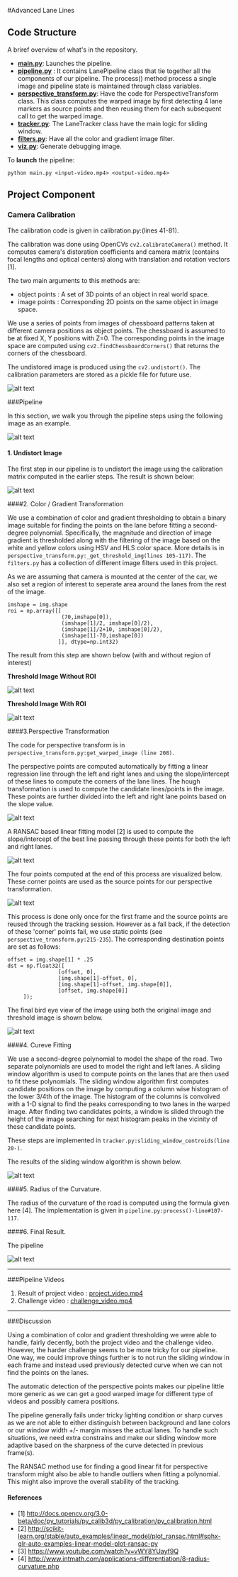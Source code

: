 #Advanced Lane Lines


[//]: # (Image References)

[image1]: ./imgs/calibration_example.jpg "Calibration Example"
[image2]: ./imgs/test1.jpg "Reference Image"
[image3]: ./imgs/undistorted.jpg "Undistorted Road Image"
[image4]: ./imgs/color_transformation1.jpg "Color/Gradient Transofmraiton without ROI"
[image5]: ./imgs/color_transformation2.jpg "Color/Gradient Transofmraiton with ROI"
[image6]: ./imgs/hough_lines.jpg "Hough Lines"
[image7]: ./imgs/ransac_example.jpg "RANSAC Regression"
[image8]: ./imgs/perspective_src_points.jpg "Perspective source points"
[image9]: ./imgs/perspective_transform.jpg "Perspective transformation"
[image10]: ./imgs/centroids.jpg "Centroids"
[image11]: ./imgs/final.jpg "Final Result"


## Code Structure

A briref overview of what's in the repository.

* **[main.py](./main.py)**: Launches the pipeline. 
* **[pipeline.py](./pipeline.py)** : It contains LanePipeline class that tie together all the components of our pipeline. The process() method process a single image and pipeline state is maintained through class variables.
* **[perspective_transform.py](perspective_transform.py)**: Have the code for PerspectiveTransform class. This class computes the warped image by first detecting 4 lane markers as source points and then reusing them for each subsequent call to get the warped image.
* **[tracker.py](./tracker.py)**: The LaneTracker class have the main logic for sliding window. 
* **[filters.py](./filters.py)**: Have all the color and gradient image filter. 
* **[viz.py](./viz.py)**: Generate debugging image. 

To **launch** the pipeline:

```
python main.py <input-video.mp4> <output-video.mp4> 
```

## Project Component

### Camera Calibration

The calibration code is given in calibration.py:(lines 41-81). 

The calibration was done using OpenCVs `cv2.calibrateCamera()` method. It computes camera's distoration coefficients and camera matrix (contains focal lengths and optical centers) along with translation and rotation vectors [1]. 

The two main arguments to this methods are:

* object points : A set of 3D points of an object in real world space.
* image points : Corresponding 2D points on the same object in image space. 

We use a series of points from images of chessboard patterns taken at different camera positions as object points. The chessboard is assumed to be at fixed X, Y positions with Z=0. The corresponding points in the image space are computed using `cv2.findChessboardCorners()` that returns the corners of the chessboard. 

The undistored image is produced using the `cv2.undistort()`. The calibration parameters are stored as a pickle file for future use. 

![alt text][image1]

###Pipeline 

In this section, we walk you through the pipeline steps using the following image as an example.

![alt text][image2]

#### 1. Undistort Image

The first step in our pipeline is to undistort the image using the calibration matrix computed in the earlier steps. The result is shown below:

![alt text][image3]

####2. Color / Gradient Transformation

We use a combination of color and gradient thresholding to obtain a binary image suitable for finding the points on the lane before fitting a second-degree polynomial. Specifically, the magnitude and direction of image gradient is thresholded along with the filtering of the image based on the white and yellow colors using HSV and HLS color space. More details is in `perspective_transform.py:_get_threshold_img(lines 105-117)`. The `filters.py` has a collection of different image filters used in this project. 

As we are assuming that camera is mounted at the center of the car, we also set a region of interest to seperate area around the lanes from the rest of the image. 

```
imshape = img.shape
roi = np.array([[
                 (70,imshape[0]),
                 (imshape[1]/2, imshape[0]/2), 
                 (imshape[1]/2+10, imshape[0]/2), 
                 (imshape[1]-70,imshape[0])
                ]], dtype=np.int32)
```

The result from this step are shown below (with and without region of interest) 

**Threshold Image Without ROI**

![alt text][image4]

**Threshold Image With ROI**

![alt text][image5]

####3.Perspective Transformation

The code for perspective transform is in `perspective_transform.py:get_warped_image (line 208)`. 

The perspective points are computed automatically by fitting a linear regression line through the left and right lanes and using the slope/intercept of these lines to compute the corners of the lane lines. The hough transformation is used to compute the  candidate lines/points in the image. These points are further divided into the left and right lane points based on the slope value. 

![alt text][image6]

A RANSAC based linear fitting model [2] is used to compute the slope/intercept of the best line passing through these points for both the left and right lanes. 

![alt text][image7]

The four points computed at the end of this process are visualized below. These corner points are used as the source points for our perspective transformation. 

![alt text][image8]

This process is done only once for the first frame and the source points are reused through the tracking session. However as a fall back, if the detection of these 'corner' points fail, we use static points (see `perspective_transform.py:215-235`). The corresponding destination points are set as follows:

```
offset = img.shape[1] * .25
dst = np.float32([
                [offset, 0],
                [img.shape[1]-offset, 0],
                [img.shape[1]-offset, img.shape[0]],
                [offset, img.shape[0]]
     ]);
```             

The final bird eye view of the image using both the original image and threshold image is shown below. 

![alt text][image9]

####4. Cureve Fitting

We use a second-degree polynomial to model the shape of the road. Two separate polynomials are used to model the right and left lanes. A sliding window algorithm is used to compute points on the lanes that are then used to fit these polynomials. The sliding window algorithm first computes candidate positions on the image by computing a column wise histogram of the lower 3/4th of the image. The histogram of the columns is convolved with a 1-D signal to find the peaks corresponding to two lanes in the warped image. After finding two candidates points, a window is slided through the height of the image searching for next histogram peaks in the vicinity of these candidate points. 

These steps are implemented in `tracker.py:sliding_window_centroids(line 20-)`. 

The results of the sliding window algorithm is shown below.

![alt text][image10]

####5. Radius of the Curvature.

The radius of the curvature of the road is computed using the formula given here [4]. The implementation is given in `pipeline.py:process()-line#107-117`. 

####6. Final Result.

The pipeline 

![alt text][image11]

---

###Pipeline Videos


1. Result of project video : [project_video.mp4](./project_video_out.mp4)
2. Challenge video : [challenge_video.mp4](./challenge_video_out.mp4)

---

###Discussion

Using a combination of color and gradient thresholding we were able to handle, fairly decently, both the project video and the challenge video. However, the harder challenge seems to be more tricky for our pipeline. One way, we could improve things further is to not run the sliding window in each frame and instead used previously detected curve when we can not find the points on the lanes.

The automatic detection of the perspective points makes our pipeline little more generic as we can get a good warped image for different type of videos and possibly camera positions. 

The pipeline generally fails under tricky lighting condition or sharp curves as we are not able to either distinguish between background and lane colors or our window width +/- margin misses the actual lanes. To handle such situations, we need extra constrains and make our sliding window more adaptive based on the sharpness of the curve detected in previous frame(s). 

The RANSAC method use for finding a good linear fit for perspective transform might also be able to handle outliers when fitting a polynomial. This might also improve the overall stability of the tracking. 


#### References
* [1] http://docs.opencv.org/3.0-beta/doc/py_tutorials/py_calib3d/py_calibration/py_calibration.html
* [2] http://scikit-learn.org/stable/auto_examples/linear_model/plot_ransac.html#sphx-glr-auto-examples-linear-model-plot-ransac-py
* [3] https://www.youtube.com/watch?v=vWY8YUayf9Q
* [4] http://www.intmath.com/applications-differentiation/8-radius-curvature.php
